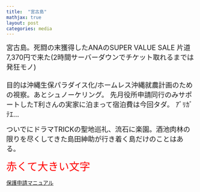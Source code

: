 ```yaml
---
title:  "宮古島"
mathjax: true
layout: post
categories: media
---
```



<span style="font-size: 130%">宮古島。死闘の末獲得したANAのSUPER VALUE SALE 片道7,370円で来た(2時間サーバーダウンでチケット取れるまでは発狂モノ) <br><br>
目的は沖縄生保パラダイス化/ホームレス沖縄就農計画のための視察。あとシュノーケリング。
先月役所申請同行のみサポートしたT利さんの実家に泊まって宿泊費は今回タダ。 ｱﾞﾘｶﾞﾃｴ…</span>

<span style="font-size: 130%">ついでにドラマTRICKの聖地巡礼、流石に楽園。酒池肉林の限りを尽くしてきた島田紳助が行き着く島だけのことはある。</span>

<span style="font-size: 200%; color: red;">赤くて大きい文字</span>

[保護申請マニュアル](https://docs.google.com/document/d/14lv7WJjZK0jcjpD3xnEfFFuS72kNyaSj_HSGfM0BjrM/edit?usp=sharing)
